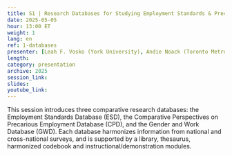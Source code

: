 ```yaml
---
title: S1 | Research Databases for Studying Employment Standards & Precarious Work
date: 2025-05-05
hour: 13:00 ET
weight: 1
lang: en
ref: 1-databases
presenter: [Leah F. Vosko (York University), Andie Noack (Toronto Metropolitan University), Tim Gadanidis (York University), Rebecca Casey (Acadia University)]
length:
category: presentation
archive: 2025
session_link:
slides:
youtube_link:
---
```

This session introduces three comparative research databases: the Employment Standards Database (ESD), the Comparative Perspectives on Precarious Employment Database (CPD), and the Gender and Work Database (GWD). Each database harmonizes information from national and cross-national surveys, and is supported by a library, thesaurus, harmonized codebook and instructional/demonstration modules.
